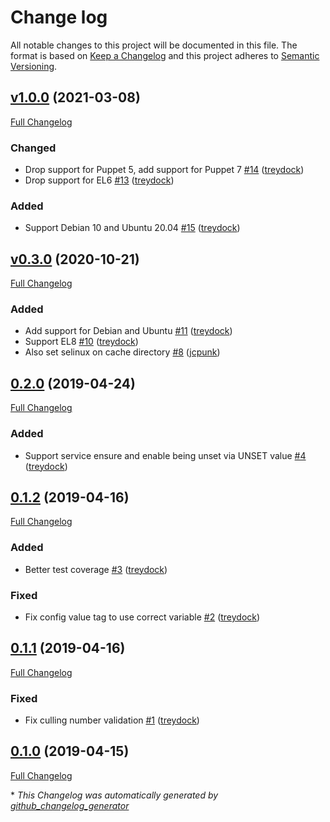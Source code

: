 # Change log

All notable changes to this project will be documented in this file. The format is based on [Keep a Changelog](http://keepachangelog.com/en/1.0.0/) and this project adheres to [Semantic Versioning](http://semver.org).

## [v1.0.0](https://github.com/treydock/puppet-module-cachefilesd/tree/v1.0.0) (2021-03-08)

[Full Changelog](https://github.com/treydock/puppet-module-cachefilesd/compare/v0.3.0...v1.0.0)

### Changed

- Drop support for Puppet 5, add support for Puppet 7 [\#14](https://github.com/treydock/puppet-module-cachefilesd/pull/14) ([treydock](https://github.com/treydock))
- Drop support for EL6 [\#13](https://github.com/treydock/puppet-module-cachefilesd/pull/13) ([treydock](https://github.com/treydock))

### Added

- Support Debian 10 and Ubuntu 20.04 [\#15](https://github.com/treydock/puppet-module-cachefilesd/pull/15) ([treydock](https://github.com/treydock))

## [v0.3.0](https://github.com/treydock/puppet-module-cachefilesd/tree/v0.3.0) (2020-10-21)

[Full Changelog](https://github.com/treydock/puppet-module-cachefilesd/compare/0.2.0...v0.3.0)

### Added

- Add support for Debian and Ubuntu [\#11](https://github.com/treydock/puppet-module-cachefilesd/pull/11) ([treydock](https://github.com/treydock))
- Support EL8 [\#10](https://github.com/treydock/puppet-module-cachefilesd/pull/10) ([treydock](https://github.com/treydock))
- Also set selinux on cache directory [\#8](https://github.com/treydock/puppet-module-cachefilesd/pull/8) ([jcpunk](https://github.com/jcpunk))

## [0.2.0](https://github.com/treydock/puppet-module-cachefilesd/tree/0.2.0) (2019-04-24)

[Full Changelog](https://github.com/treydock/puppet-module-cachefilesd/compare/0.1.2...0.2.0)

### Added

- Support service ensure and enable being unset via UNSET value [\#4](https://github.com/treydock/puppet-module-cachefilesd/pull/4) ([treydock](https://github.com/treydock))

## [0.1.2](https://github.com/treydock/puppet-module-cachefilesd/tree/0.1.2) (2019-04-16)

[Full Changelog](https://github.com/treydock/puppet-module-cachefilesd/compare/0.1.1...0.1.2)

### Added

- Better test coverage [\#3](https://github.com/treydock/puppet-module-cachefilesd/pull/3) ([treydock](https://github.com/treydock))

### Fixed

- Fix config value tag to use correct variable [\#2](https://github.com/treydock/puppet-module-cachefilesd/pull/2) ([treydock](https://github.com/treydock))

## [0.1.1](https://github.com/treydock/puppet-module-cachefilesd/tree/0.1.1) (2019-04-16)

[Full Changelog](https://github.com/treydock/puppet-module-cachefilesd/compare/0.1.0...0.1.1)

### Fixed

- Fix culling number validation [\#1](https://github.com/treydock/puppet-module-cachefilesd/pull/1) ([treydock](https://github.com/treydock))

## [0.1.0](https://github.com/treydock/puppet-module-cachefilesd/tree/0.1.0) (2019-04-15)

[Full Changelog](https://github.com/treydock/puppet-module-cachefilesd/compare/6c1dc9778c109f26d51341c7bddc6205b50df418...0.1.0)



\* *This Changelog was automatically generated by [github_changelog_generator](https://github.com/github-changelog-generator/github-changelog-generator)*
